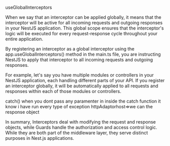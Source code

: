 useGlobalInterceptors

When we say that an interceptor can be applied globally, it means that the interceptor will be active for all incoming requests and outgoing responses in your NestJS application. This global scope ensures that the interceptor's logic will be executed for every request-response cycle throughout your entire application.

By registering an interceptor as a global interceptor using the app.useGlobalInterceptors() method in the main.ts file, you are instructing NestJS to apply that interceptor to all incoming requests and outgoing responses.

For example, let's say you have multiple modules or controllers in your NestJS application, each handling different parts of your API. If you register an interceptor globally, it will be automatically applied to all requests and responses within each of those modules or controllers.

catch()
when you dont pass any paramenter in inside the catch function it know i have run every type of exception
httpAdaptorhost=>we can the response object 



In summary, Interceptors deal with modifying the request and response objects, while Guards handle the authorization and access control logic. While they are both part of the middleware layer, they serve distinct purposes in Nest.js applications.